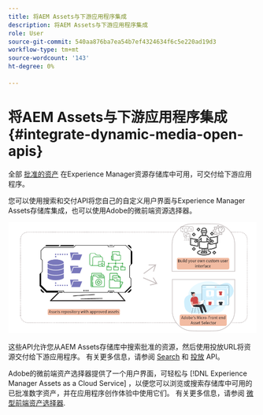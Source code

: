 ```yaml
---
title: 将AEM Assets与下游应用程序集成
description: 将AEM Assets与下游应用程序集成
role: User
source-git-commit: 540aa876ba7ea54b7ef4324634f6c5e220ad19d3
workflow-type: tm+mt
source-wordcount: '143'
ht-degree: 0%

---
```


# 将AEM Assets与下游应用程序集成 {#integrate-dynamic-media-open-apis}

全部 [批准的资产](approve-assets.md) 在Experience Manager资源存储库中可用，可交付给下游应用程序。

您可以使用搜索和交付API将您自己的自定义用户界面与Experience Manager Assets存储库集成，也可以使用Adobe的微前端资源选择器。

![与AEM Assets存储库集成](assets/asset-selector-integration.png)

这些API允许您从AEM Assets存储库中搜索批准的资源，然后使用投放URL将资源交付给下游应用程序。 有关更多信息，请参阅 [Search](/help/assets/search-assets-api.md) 和 [投放](/help/assets/deliver-assets-apis.md) API。

Adobe的微前端资产选择器提供了一个用户界面，可轻松与 [!DNL Experience Manager Assets as a Cloud Service] ，以便您可以浏览或搜索存储库中可用的已批准数字资产，并在应用程序创作体验中使用它们。 有关更多信息，请参阅 [微型前端资产选择器](/help/assets/asset-selector.md).

